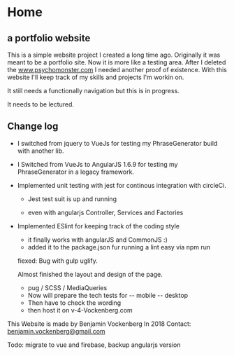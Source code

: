 # Home
## a portfolio website

This is a simple website project I created a long time ago. Originally it was meant to be a portfolio site. Now it is more like a testing area. After I deleted the www.psychomonster.com I needed another proof of existence. With this website I'll keep track of my skills and projects I'm workin on.

It still needs a functionally navigation but this is in progress. 

It needs to be lectured.

## Change log

- I switched from jquery to VueJs for testing my PhraseGenerator build with another lib.

- I Switched from VueJs to AngularJS 1.6.9 for testing my PhraseGenerator in a legacy framework.

- Implemented unit testing with jest for continous integration with circleCi.

  - Jest test suit is up and running

  - even with angularjs Controller, Services and Factories

- Implemented ESlint for keeping track of the coding style
  
  - it finally works with angularJS and CommonJS :)
  - added it to the package.json fur running a lint easy via npm run
  
  fiexed: Bug with gulp uglify. 
  
  Almost finished the layout and design of the page.
  - pug / SCSS / MediaQueries
  - Now will prepare the tech tests for 
  -- mobile
  -- desktop
  - Then have to check the wording
  - then host it on v-4-Vockenberg.com

This Website is made by Benjamin Vockenberg
In 2018
Contact: benjamin.vockenberg@gmail.com

Todo: migrate to vue and firebase, backup angularjs version
